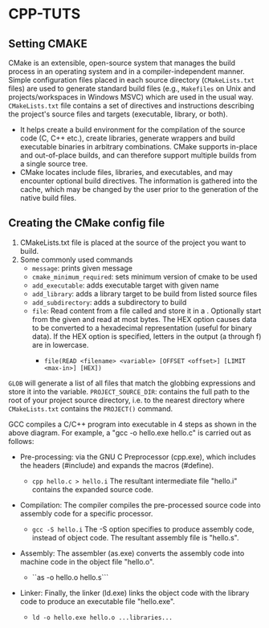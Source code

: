 # CPP-TUTS

## Setting CMAKE

CMake is an extensible, open-source system that manages the build process in an operating system and in a compiler-independent manner. Simple configuration files placed in each source directory (```CMakeLists.txt``` files) are used to generate standard build files (e.g., ```Makefiles``` on Unix and projects/workspaces in Windows MSVC) which are used in the usual way. ```CMakeLists.txt``` file contains a set of directives and instructions describing the project's source files and targets (executable, library, or both).

* It helps create a build environment for the compilation of the source code (C, C++ etc.), create libraries, generate wrappers and build executable binaries in arbitrary combinations. CMake supports in-place and out-of-place builds, and can therefore support multiple builds from a single source tree.
* CMake locates include files, libraries, and executables, and may encounter optional build directives. The information is gathered into the cache, which may be changed by the user prior to the generation of the native build files.

## Creating the CMake config file

1. CMakeLists.txt file is placed at the source of the project you want to build.
2. Some commonly used commands
    * ```message```: prints given message
    * ```cmake_minimum_required```: sets minimum version of cmake to be used
    * ```add_executable```: adds executable target with given name
    * ```add_library```: adds a library target to be build from listed source files
    * ```add_subdirectory```: adds a subdirectory to build
    * ```file```: Read content from a file called <filename> and store it in a <variable>. Optionally start from the given <offset> and read at most <max-in> bytes. The HEX option causes data to be converted to a hexadecimal representation (useful for binary data). If the HEX option is specified, letters in the output (a through f) are in lowercase.
       * ```file(READ <filename> <variable> [OFFSET <offset>] [LIMIT <max-in>] [HEX])```

```GLOB``` will generate a list of all files that match the globbing expressions and store it into the variable. 
```PROJECT_SOURCE_DIR```: contains the full path to the root of your project source directory, i.e. to the nearest directory where ```CMakeLists.txt``` contains the ```PROJECT()``` command.

GCC compiles a C/C++ program into executable in 4 steps as shown in the above diagram. For example, a "gcc -o hello.exe hello.c" is carried out as follows:

* Pre-processing: via the GNU C Preprocessor (cpp.exe), which includes the headers (#include) and expands the macros (#define).
   * ```cpp hello.c > hello.i```
The resultant intermediate file "hello.i" contains the expanded source code.

* Compilation: The compiler compiles the pre-processed source code into assembly code for a specific processor.
   * ```gcc -S hello.i```
The -S option specifies to produce assembly code, instead of object code. The resultant assembly file is "hello.s".

* Assembly: The assembler (as.exe) converts the assembly code into machine code in the object file "hello.o".
   * ``as -o hello.o hello.s```

*  Linker: Finally, the linker (ld.exe) links the object code with the library code to produce an executable file "hello.exe".
   * ```ld -o hello.exe hello.o ...libraries...```
